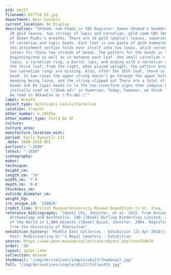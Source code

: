 ```yaml
---
pid: obj27
filename: B17710_01.jpg
department: Near Eastern
current_location: On Display
description: "Shubad, now Puabi.\n CBS Register: Queen Shubad's headdress. third crown.
  20 gold leaves. two strings of lapis and carnelian. gold comb CBS 16693.\n \n One
  of Queen Puabi's wreaths. There are 20 gold (poplar) leaves, separated by two strands
  of carnelian and lapis beads. Each leaf is one piece of gold hammered out so that
  the attachment section folds over itself into two loops, which serves as a double
  joiner for those two strands of beads. The pattern for the beads is true for the
  beginning/end as well as in between each leaf. One small carnelian ring, a barrel
  lapis, a carnelian ring, a barrel laps, and ending with a carnelian ring. After
  the third leaf, from the right, when placed upright, the pattern breaks as the first
  two carnelian rings are missing. Also, after the 16th leaf, there is only 1 carnelian
  bead. In two cases the upper string doesn't go through the upper holes due to the
  bending being loose, and the string slipped out There are a total of 123 carnelian
  beads and 84 lapis beads.\n \n The two cuneiform signs that compose her name were
  initially read as \"Shub-ad\" in Sumerian. Today, however, we think they should
  be read in Akkadian as \"Pu-abi.\""
label: Wreath
object_type: Gold|Lapis Lazuli|Carnelian
location: Iraq|Ur
other_number: U.10935a
other_number_type: Field No SF
culture:
culture_area:
manufacture_location_mint:
period: Early Dynastic III
_date: 2600-2450 BCE
earliest: "-2600"
latest: "-2450"
iconography:
maker:
technique:
height_cm:
length_cm: '74'
width_cm: '7.9'
depth_cm: '0.8'
thickness_cm:
outside_diameter_cm:
weight_kg:
irn_unique_id: '158826'
credit_line: British Museum/University Museum Expedition to Ur, Iraq, 1928
reference_bibliography: "[Book] Chi, Jennifer, et al. 2015. From Ancient to Modern:
  Archaeology and Aesthetics. 240.|[Book] Dorling Kindersley Limited. 2014. History
  of the World in 1,000 Objects.|[Book] Quick, Jennifer. 2004. Magnificent Objects
  from the University of Pennsylvan"
exhibition_history: 'Middle East Galleries - Exhibition (21 Apr 2018)|Iraq''s Ancient
  Past: Rediscovering Ur''s Royal Cemetery - Exhibition'
source: https://www.penn.museum/collections/object.php?irn=158826
order: '26'
layout: qatar_item
collection: museum
thumbnail: "/img/derivatives/simple/obj27/thumbnail.jpg"
full: "/img/derivatives/simple/obj27/fullwidth.jpg"
---
```


